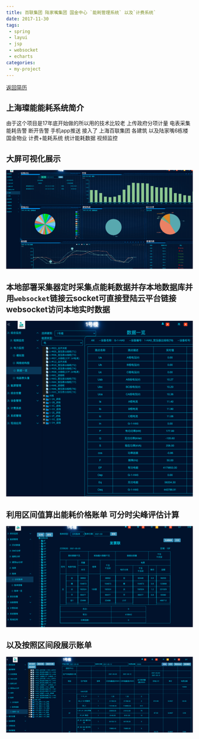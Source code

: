 ```yaml
---
title: 百联集团 陆家嘴集团 国金中心 `能耗管理系统` 以及`计费系统`
date: 2017-11-30
tags:
 - spring
 - layui
 - jsp
 - websocket
 - echarts
categories:
 - my-project
---
```


[返回简历](../other/my.md)

## 上海璨能能耗系统简介
由于这个项目是17年底开始做的所以用的技术比较老
上传政府分项计量 电表采集 能耗告警 断开告警 手机app推送
接入了 上海百联集团 各建筑 以及陆家嘴6栋楼 国金物业 计费+能耗系统
统计能耗数据 视频监控 
## 大屏可视化展示
![img_8.png](./img_8.png)
## 本地部署采集器定时采集点能耗数据并存本地数据库并用`websocket`链接云socket可直接登陆云平台链接websocket访问本地实时数据
![img_9.png](./img_9.png)
## 利用区间值算出能耗价格账单 可分时尖峰评估计算
![img_10.png](./img_10.png)
## 以及按照区间段展示账单
![img_11.png](./img_11.png)
